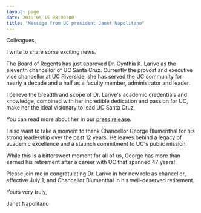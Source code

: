 ```yaml
---
layout: page
date: 2019-05-15 08:00:00
title: "Message from UC president Janet Napolitano"
---
```


Colleagues,

I write to share some exciting news.

The Board of Regents has just approved Dr. Cynthia K. Larive as the eleventh chancellor of UC Santa Cruz. Currently the provost and executive vice chancellor at UC Riverside, she has served the UC community for nearly a decade and a half as a faculty member, administrator and leader.

I believe the breadth and scope of Dr. Larive's academic credentials and knowledge, combined with her incredible dedication and passion for UC, make her the ideal visionary to lead UC Santa Cruz.

You can read more about her in our [press release](https://www.universityofcalifornia.edu/press-room/uc-board-regents-approves-new-ucsc-chancellor).

I also want to take a moment to thank Chancellor George Blumenthal for his strong leadership over the past 12 years. He leaves behind a legacy of academic excellence and a staunch commitment to UC's public mission.

While this is a bittersweet moment for all of us, George has more than earned his retirement after a career with UC that spanned 47 years!

Please join me in congratulating Dr. Larive in her new role as chancellor, effective July 1, and Chancellor Blumenthal in his well-deserved retirement.

Yours very truly,

Janet Napolitano